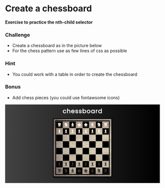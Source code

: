 # Create a chessboard

**Exercise to practice the nth-child selector**

### Challenge

* Create a chessboard as in the picture below
* For the chess pattern use as few lines of css as possible

### Hint

* You could work with a table in order to create the chessboard

### Bonus

* Add chess pieces (you could use fontawsome icons)

![mock](/img/chess.jpeg)
